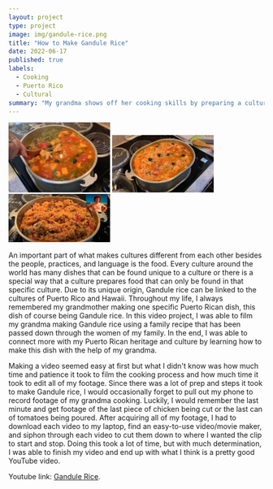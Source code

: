 ```yaml
---
layout: project
type: project
image: img/gandule-rice.png
title: "How to Make Gandule Rice"
date: 2022-06-17
published: true
labels:
  - Cooking
  - Puerto Rico
  - Cultural
summary: "My grandma shows off her cooking skills by preparing a cultural dish using a family recipe."
---
```


<div class="text-center p-4">
  <img width="200px" src="../img/gan_rice_3.png" class="img-thumbnail" >
  <img width="200px" src="../img/gan_rice_2.png" class="img-thumbnail" >
  <img width="200px" src="../img/gan_rice_1.png" class="img-thumbnail" >
</div>

An important part of what makes cultures different from each other besides the people, practices, and language is the food. Every culture around the world has many dishes that can be found unique to a culture or there is a special way that a culture prepares food that can only be found in that specific culture. Due to its unique origin, Gandule rice can be linked to the cultures of Puerto Rico and Hawaii. Throughout my life, I always remembered my grandmother making one specific Puerto Rican dish, this dish of course being Gandule rice. In this video project, I was able to film my grandma making Gandule rice using a family recipe that has been passed down through the women of my family. In the end, I was able to connect more with my Puerto Rican heritage and culture by learning how to make this dish with the help of my grandma.

Making a video seemed easy at first but what I didn't know was how much time and patience it took to film the cooking process and how much time it took to edit all of my footage. Since there was a lot of prep and steps it took to make Gandule rice, I would occasionally forget to pull out my phone to record footage of my grandma cooking. Luckily, I would remember the last minute and get footage of the last piece of chicken being cut or the last can of tomatoes being poured. After acquiring all of my footage, I had to download each video to my laptop, find an easy-to-use video/movie maker, and siphon through each video to cut them down to where I wanted the clip to start and stop. Doing this took a lot of time, but with much determination, I was able to finish my video and end up with what I think is a pretty good YouTube video.


Youtube link: [Gandule Rice](https://www.youtube.com/watch?v=edRbLPh6tJA).
